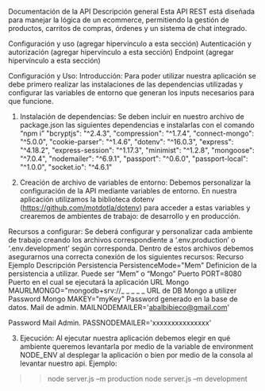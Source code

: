 
Documentación de la API
Descripción general
Esta API REST está diseñada para manejar la lógica de un ecommerce, permitiendo la gestión de productos, carritos de compras, órdenes y un sistema de chat integrado.

Configuración y uso (agregar hipervínculo a esta sección)
Autenticación y autorización (agregar hipervínculo a esta sección)
Endpoint (agregar hipervínculo a esta sección)



Configuración y Uso: 
Introducción: 
Para poder utilizar nuestra aplicación se debe primero realizar las instalaciones de las dependencias utilizadas y configurar las variables de entorno que generan los inputs necesarios para que funcione. 

1)	Instalación de dependencias: 
Se deben incluir en nuestro archivo de package.json las siguientes dependencias e instalarlas con el comando “npm i”
    "bcryptjs": "^2.4.3",
    "compression": "^1.7.4",
    "connect-mongo": "^5.0.0",
    "cookie-parser": "^1.4.6",
    "dotenv": "^16.0.3",
    "express": "^4.18.2",
    "express-session": "^1.17.3",
    "minimist": "^1.2.8",
    "mongoose": "^7.0.4",
    "nodemailer": "^6.9.1",
    "passport": "^0.6.0",
    "passport-local": "^1.0.0",
    "socket.io": "^4.6.1"

2)	Creación de archivo de variables de entorno: 
Debemos personalizar la configuración de la API mediante variables de entorno. En nuestra aplicación utilizamos la biblioteca dotenv (https://github.com/motdotla/dotenv) para acceder a estas variables y crearemos de ambientes de trabajo: de desarrollo y en producción. 

Recursos a configurar: 
Se deberá configurar y personalizar cada ambiente de trabajo creando los archivos correspondiente a ‘.env.production’ o ‘.env.development’ según corresponda. Dentro de estos archivos debemos asegurarnos una correcta conexión de los siguientes recursos:
Recurso	Ejemplo		Descripción
Persistencia 	PersistenceMode="Mem" Definicion de la persistencia a utilizar. Puede ser “Mem” o “Mongo”
Puerto		PORT=8080		Puerto en el cual se ejecutará la aplicación
URL Mongo	MAURLMONGO="mongodb+srv://_ _ _ _ _ 	URL de DB Mongo a utilizer
Password Mongo	MAKEY="myKey"	Password generado en la base de datos.
Mail de admin.	MAILNODEMAILER='abalbibieco@gmail.com'	

Password Mail Admin. PASSNODEMAILER='xxxxxxxxxxxxxxx'

3)	Ejecución:
Al ejecutar nuestra aplicación debemos elegir en qué ambiente queremos levantarla por medio de la variable de environment NODE_ENV al desplegar la aplicación o bien por medio de la consola al levantar nuestro api. Ejemplo:
>> node server.js –m production
>> node server.js –m development

